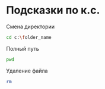 # Подсказки по к.с.

Смена директории
```sh
cd с:\folder_name
```

Полный путь 
```sh
pwd
``````

Удаление файла 
```sh
rm
``````



